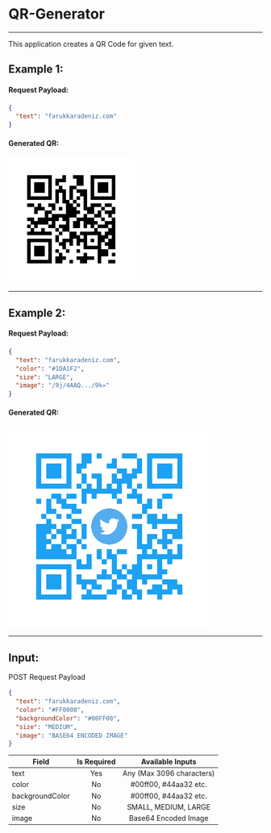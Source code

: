 # QR-Generator

---

This application creates a QR Code for given text.

## Example 1:

#### Request Payload:

```json
{
  "text": "farukkaradeniz.com"
}
```

#### Generated QR:

![QR Code](https://github.com/FarukKaradeniz/common-repository/raw/master/pictures/qr-text-farukkaradeniz.com.png)

---

## Example 2:

#### Request Payload:

```json
{
  "text": "farukkaradeniz.com",
  "color": "#1DA1F2",
  "size": "LARGE",
  "image": "/9j/4AAQ.../9k="
}

```

#### Generated QR:

![QR Code](https://github.com/FarukKaradeniz/common-repository/raw/master/pictures/qr-twitter-logo.png)

---

## Input:

POST Request Payload

```json
{
  "text": "farukkaradeniz.com",
  "color": "#FF0000",
  "backgroundColor": "#00FF00",
  "size": "MEDIUM",
  "image": "BASE64 ENCODED IMAGE"
}
```

| **Field**        | **Is Required**    |    **Available Inputs**    |
|-----------------	|:---------------:	|:-------------------------:	|
| text                |       Yes        | Any (Max 3096 characters)    |
| color            |        No        |   #00ff00, #44aa32 etc.    |
| backgroundColor    |        No        |   #00ff00, #44aa32 etc.    |
| size                |        No        |    SMALL, MEDIUM, LARGE    |
| image            |        No        |    Base64 Encoded Image    |